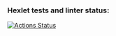 ### Hexlet tests and linter status:
[![Actions Status](https://github.com/alexander-lozovsky/python-project-lvl1/workflows/hexlet-check/badge.svg)](https://github.com/alexander-lozovsky/python-project-lvl1/actions)